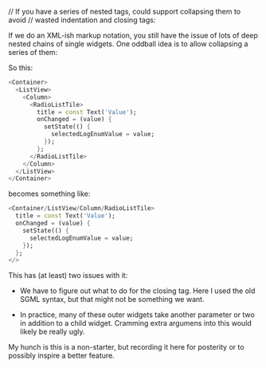 // If you have a series of nested tags, could support collapsing them to avoid
// wasted indentation and closing tags:

If we do an XML-ish markup notation, you still have the issue of lots of deep
nested chains of single widgets. One oddball idea is to allow collapsing a
series of them:

So this:

```dart
<Container>
  <ListView>
    <Column>
      <RadioListTile>
        title = const Text('Value');
        onChanged = (value) {
          setState(() {
            selectedLogEnumValue = value;
          });
        };
      </RadioListTile>
    </Column>
  </ListView>
</Container>
```

becomes something like:

```dart
<Container/ListView/Column/RadioListTile>
  title = const Text('Value');
  onChanged = (value) {
    setState(() {
      selectedLogEnumValue = value;
    });
  };
</>
```

This has (at least) two issues with it:

- We have to figure out what to do for the closing tag. Here I used the old SGML
  syntax, but that might not be something we want.

- In practice, many of these outer widgets take another parameter or two in
  addition to a child widget. Cramming extra argumens into this would likely be
  really ugly.

My hunch is this is a non-starter, but recording it here for posterity or to
possibly inspire a better feature.


